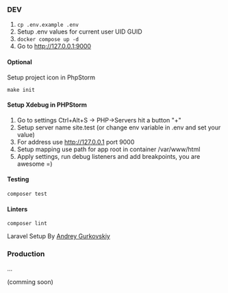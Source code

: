 ### DEV
1. ``cp .env.example .env``
2. Setup .env values for current user UID GUID
3. ``docker compose up -d``
4. Go to http://127.0.0.1:9000

#### Optional
Setup project icon in PhpStorm
```
make init
```
#### Setup Xdebug in PHPStorm
1. Go to settings Ctrl+Alt+S -> PHP->Servers hit a button "+"
2. Setup server name site.test (or change env variable in .env and set your value)
3. For address use http://127.0.0.1 port 9000
4. Setup mapping use path for app root in container /var/www/html
5. Apply settings, run debug listeners and add breakpoints, you are awesome =) 

#### Testing
``composer test``

#### Linters
```
composer lint
```

Laravel Setup By [Andrey Gurkovskiy](https://t.me/easyitomsk)

### Production
...

(comming soon)
